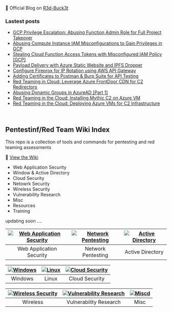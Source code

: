 🔴 Official Blog on [R3d-Buck3t](https://medium.com/r3d-buck3t)

### Lastest posts
<!-- BLOG-POST-LIST:START -->
- [GCP Privilege Escalation: Abusing Function Admin Role for Full Project Takeover](https://medium.com/r3d-buck3t/gcp-privilege-escalation-abusing-function-admin-role-for-full-project-takeover-4be96a951ddc?source=rss----25eaa8551178---4)
- [Abusing Compute Instance IAM Misconfigurations to Gain Privileges in GCP](https://medium.com/r3d-buck3t/abusing-compute-instance-iam-misconfigurations-to-gain-privileges-in-gcp-c0371280f21d?source=rss----25eaa8551178---4)
- [Stealing Cloud Function Access Tokens with Misconfigured IAM Policy [GCP]](https://medium.com/r3d-buck3t/stealing-cloud-function-access-tokens-with-misconfigured-iam-policy-gcp-5e79538e88ac?source=rss----25eaa8551178---4)
- [Payload Delivery with Azure Static Website and IPFS Dropper](https://medium.com/r3d-buck3t/payload-delivery-with-azure-static-website-and-ipfs-dropper-3de6a09ad1f3?source=rss----25eaa8551178---4)
- [Configure Fireprox for IP Rotation using AWS API Gateway](https://medium.com/r3d-buck3t/configure-fireprox-for-ip-rotation-using-aws-api-gateway-b37ff3523e36?source=rss----25eaa8551178---4)
- [Adding Certificates to Postman &amp; Burp Suite for API Testing](https://medium.com/r3d-buck3t/adding-certificates-to-postman-burp-suite-for-api-testing-06339a6d072a?source=rss----25eaa8551178---4)
- [Red Teaming in Cloud: Leverage Azure FrontDoor CDN for C2 Redirectors](https://medium.com/r3d-buck3t/red-teaming-in-cloud-leverage-azure-frontdoor-cdn-for-c2-redirectors-79dd9ca98178?source=rss----25eaa8551178---4)
- [Abusing Dynamic Groups in AzureAD [Part 1]](https://medium.com/r3d-buck3t/abusing-dynamic-groups-in-azuread-part-1-ff12e328c8c0?source=rss----25eaa8551178---4)
- [Red Teaming in the Cloud: Installing Mythic C2 on Azure VM](https://medium.com/r3d-buck3t/red-teaming-in-the-cloud-installing-mythic-c2-on-azure-vm-35ef762e61b6?source=rss----25eaa8551178---4)
- [Red Teaming in the Cloud: Deploying Azure VMs for C2 Infrastructure](https://medium.com/r3d-buck3t/red-teaming-in-the-cloud-deploying-azure-vms-for-c2-infrastructure-c4819d843b72?source=rss----25eaa8551178---4)
<!-- BLOG-POST-LIST:END -->

<p>&nbsp;</p>

## Pentestinf/Red Team Wiki Index 
This repo is a collection of tools and commands for pentesting and red teaming assessments 

🔎 [View the Wiki](https://nairuzabulhul.github.io/R3d-Buck3T/)

+ Web Application Security 
+ Window & Active Directory 
+ Cloud Security
+ Netowrk Security
+ Wireless Security
+ Vulnerability Research
+ Misc
+ Resources
+ Training


updating soon ....


|[![Web Application Security](https://raw.githubusercontent.com/nairuzabulhul/R3d-Buck3T/master/images/Hnet.com-image%20(1).jpg)](https://github.com/nairuzabulhul/R3d-Buck3T/blob/master/Web%20Application%20Security/Web%20Application%20Security.md)|[![Network Pentesting](https://raw.githubusercontent.com/nairuzabulhul/R3d-Buck3T/master/images/Hnet.com-image.jpg)](https://example")|[![Active Directory](https://raw.githubusercontent.com/nairuzabulhul/R3d-Buck3T/master/images/Hnet.com-image%20(2).jpg)](https://r3dbuck3t.notion.site/Windows-Active-Directory-Pentesting-e8b133fb1342403aabde337b82f66fbd "Active Directory")
|:--:|:--:|:--:|
|Web Application Security| Network Pentesting | Active Directory|



|[![Windows](https://raw.githubusercontent.com/nairuzabulhul/R3d-Buck3T/master/images/Hnet.com-image%20(3).jpg)](https://example)|[![Linux](https://raw.githubusercontent.com/nairuzabulhul/R3d-Buck3T/master/images/Hnet.com-image%20(6).jpg)](https://example")|[![Cloud Security](https://raw.githubusercontent.com/nairuzabulhul/R3d-Buck3T/master/images/Hnet.com-image%20(5).jpg)](https://example")
|:--:|:--:|:--:|
|Windows | Linux | Cloud Security|


|[![Wireless Security](https://raw.githubusercontent.com/nairuzabulhul/R3d-Buck3T/master/images/Hnet.com-image%20(7).jpg)](https://example")|[![Vulnerability Research](https://raw.githubusercontent.com/nairuzabulhul/R3d-Buck3T/master/images/Hnet.com-image.jpg)]("https://example")|[![Miscd](https://raw.githubusercontent.com/nairuzabulhul/R3d-Buck3T/master/images/Hnet.com-image.jpg)](https://example")
|:--:|:--:|:--:|
| Wireless | Vulnerability Research | Misc|


